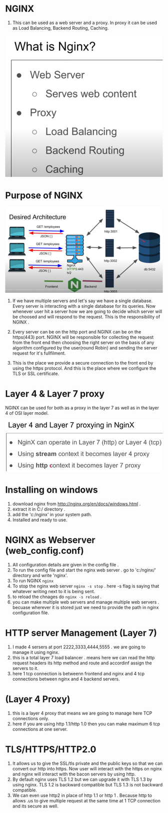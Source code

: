# NGINX 

1. This can be used as a web server and a proxy. In proxy it can be used as Load Balancing, Backend Routing, Caching. 

![Intro Image](./img-1.png) 
 
# Purpose of NGINX 

![Purpose of NGINX](./img-2.png)

1. If we have multiple servers and let's say we have a single database. Every server is interacting with a single database for its queries. Now whenever user hit a server how we are going to decide which server will be choosed and will respond to the request. This is the responsibility of NGINX . 

2. Every server can be on the http port and NGINX can be on the https(443) port. NGINX will be responsible for collecting the request from the front end then choosing the right server on the basis of any algorithm configured by the user(round Robin) and sending the server request for it's fullfilment.

3. This is the place we provide a secure connection to the front end by using the https protocol. And this is the place where we configure the TLS or SSL certificate.

# Layer 4 & Layer 7 proxy

NGINX can be used for both as a proxy in the layer 7 as well as in the layer 4 of OSI layer model.

![Purpose of NGINX](./img-3.png)


# Installing on windows
1. download nginx from http://nginx.org/en/docs/windows.html . 
2. extract it in C:/ directory .
3. add the 'c:/nginx' in your system path.
4. Installed and ready to use.

# NGINX as Webserver (web_config.conf)
1. All configuration details are given in the config file . 
2. To run the config file and start the nginx web server . go to 'c:/nginx/' directory and write 'nginx'.
3. To run NGINX  `nginx`
4. To stop the nginx web server `nginx -s stop` . here -s flag is saying that whatever writing next to it is being sent.
5. to reload the chnages do `nginx -s reload` .
6. you can make multiple web servers and manage multiple web servers . becuase wherever it is stored just we need to provide the path in nginx configuration file.

# HTTP server Management (Layer 7)
1. I made 4 sersers at port 2222,3333,4444,5555 . we are going to manage it using nginx.
2. this is a total layer 7 load balancer . means here we can read the http request headers its http method and route and accordinf assign the servers to it.
3. here 1 tcp connection is betweenn frontend and nginx and 4 tcp connections between nginx and 4 backend servers.

# (Layer 4 Proxy)
1. this is a layer 4 proxy that means we are going to manage here TCP connections only. 
2. here if you are using http 1.1/http 1.0 then you can make maximum 6 tcp connections at one server.

# TLS/HTTPS/HTTP2.0
1. It allows us to give the SSL/tls private and the public keys so that we can convert our http into https. Now user will interact with the https on nginx and nginx will interact with the bacon servers by using http. 
2. By default nginx uses TLS 1.2 but we can upgrade it with TLS 1.3 by using nginx. TLS 1.2 is backward compatible but TLS 1.3 is not backward compatible.
3. We can even  use http2 in place of http 1.1 or http 1 . Because http to allows .us to give multiple request at the same time at 1 TCP connection and its secure as well.